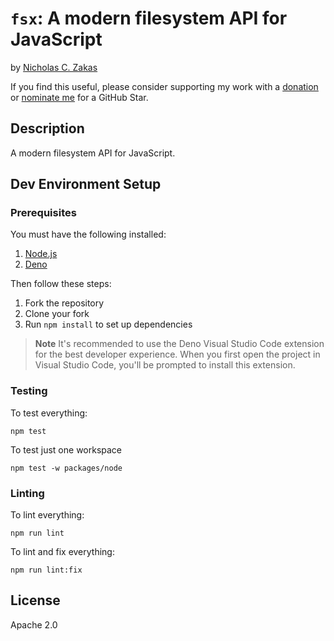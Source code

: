 # `fsx`: A modern filesystem API for JavaScript

by [Nicholas C. Zakas](https://humanwhocodes.com)

If you find this useful, please consider supporting my work with a [donation](https://humanwhocodes.com/donate) or [nominate me](https://stars.github.com/nominate/) for a GitHub Star.

## Description

A modern filesystem API for JavaScript.

## Dev Environment Setup

### Prerequisites

You must have the following installed:

1. [Node.js](https://nodejs.org)
1. [Deno](https://deno.land)

Then follow these steps:

1. Fork the repository
2. Clone your fork
3. Run `npm install` to set up dependencies

> **Note**
> It's recommended to use the Deno Visual Studio Code extension for the best developer experience. When you first open the project in Visual Studio Code, you'll be prompted to install this extension.

### Testing

To test everything:

```shell
npm test
```

To test just one workspace

```shell
npm test -w packages/node
```

### Linting

To lint everything:

```shell
npm run lint
```

To lint and fix everything:

```shell
npm run lint:fix
```

## License

Apache 2.0
